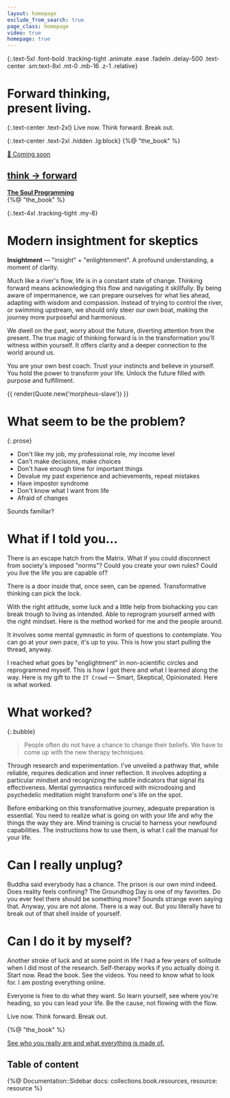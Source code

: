 ```yaml
---
layout: homepage
exclude_from_search: true
page_class: homepage
video: true
homepage: true
---
```


{:.text-5xl .font-bold .tracking-tight .animate .ease .fadeIn .delay-500 .text-center .sm:text-8xl .mt-0 .mb-16 .z-1 .relative}
# Forward thinking,<br> present living.

[//]: # (# Biohack and <mark class="bg-transparent font-extrabold text-stone-800 shadow-[inset_0_-0.5em_0_0_rgb&#40;224,242,254&#41;]">think</mark> <br>your way out)

{:.text-center .text-2xl}
Live now.
Think forward.
Break out.

{:.text-center .text-2xl .hidden .lg:block}
{%@ "the_book" %}

<div class="lg:float-right lg:m-8 lg:mr-0">
  <div class="my-12">
    <a href="/book">
      <div class="relative bg-orange-200 mx-auto py-6 rounded text-center shadow-md my-8" style="width: 220px">
        <div class="absolute shadow-sm shadow-slate-950/10 shadow-opacity-5 right-0 top-0 -mr-5 -mt-5 bg-white py-2 px-4 rounded-xl flex gap-3">
          <span>🚧</span> Coming soon
        </div>
        <h2 class="pt-2 pl-4 pb-2 mr-4 bg-white shadow-sm rounded-r">think → forward </h2>
        <div class="px-4"><b>The Soul Programming</b>
        <div class="text-sm py-4"></div>
        </div>
      </div>
    </a>
  </div>
  <div class="my-8">
    <div class="text-center">{%@ "the_book" %}</div>
  </div>
</div>

{:.text-4xl .tracking-tight .my-8}
# Modern insightment for skeptics

**Insightment** — "insight" + "enlightenment". A profound understanding, a moment of clarity.

Much like a river's flow, life is in a constant state of change. Thinking forward means acknowledging this flow and navigating it skillfully. By being aware of impermanence, we can prepare ourselves for what lies ahead, adapting with wisdom and compassion. Instead of trying to control the river, or swimming upstream, we should only steer our own boat, making the journey more purposeful and harmonious.

We dwell on the past, worry about the future, diverting attention from the present.
The true magic of thinking forward is in the transformation you'll witness within yourself. It offers clarity and a deeper connection to the world around us.

You are your own best coach. Trust your instincts and believe in yourself.
You hold the power to transform your life. Unlock
the future filled with purpose and fulfillment.

{{ render(Quote.new('morpheus-slave')) }}

# What seem to be the problem?

{:.prose}
- Don't like my job, my professional role, my income level
- Can't make decisions, make choices
- Don't have enough time for important things
- Devalue my past experience and achievements, repeat mistakes
- Have impostor syndrome
- Don't know what I want from life
- Afraid of changes

Sounds familiar?

# What if I told you...

There is an escape hatch from the Matrix. What if you could disconnect from society's imposed "norms"? Could you create your own rules? Could you live the life you are capable of?

There is a door inside that, once seen, can be opened. Transformative thinking can pick the lock.

With the right attitude, some luck and a little help from biohacking you can break trough to living as intended. Able to reprogram yourself armed with the right mindset. Here is the method worked for me and the people around.

It involves some mental gymnastic in form of questions to contemplate. You can go at your own pace, it's up to you. This is how you start pulling the thread, anyway.

I reached what goes by "englightment" in non-scientific circles and reprogrammed myself. This is how I got there and what I learned along the way. Here is my gift to the `IT Crowd` — Smart, Skeptical, Opinionated. Here is what worked.



# What worked?

{:.bubble}
> People often do not have a chance to change their beliefs.
> We have to come up with the new therapy techniques.

Through research and experimentation. I've unveiled a pathway that, while reliable, requires dedication and inner
reflection. It involves adopting a particular mindset and recognizing the subtle indicators that signal its
effectiveness. Mental gymnastics reinforced with microdosing and psychedelic meditation might transform one's life on the spot.

Before embarking on this transformative journey, adequate preparation is essential.
You need to realize what is going on with your life and why the things the way they are.
Mind training is crucial to harness your newfound capabilities.
The instructions how to use them, is what I call the manual for your life.


# Can I really unplug?

Buddha said everybody has a chance. The prison is our own mind indeed. Does reality feels confining?
The Groundhog Day is one of my favorites. Do you ever feel there should be something more? Sounds strange even saying that. Anyway, you are not alone. There is a way out. But you literally have to break out of that shell inside of yourself. 

# Can I do it by myself?

Another stroke of luck and at some point in life I had a few years of solitude when I did most of the research. Self-therapy works if you actually doing it. Start now. Read the book. See the videos. You need to know what to look for. I am posting everything online.

Everyone is free to do what they want. So learn yourself, see where you're heading, so you can lead your life. Be the cause, not flowing with the flow.

Live now. Think forward. Break out.

{%@ "the_book" %}

<a href="/trip" class="block w-full my-16 p-8 bg-cover bg-center lg:bg-fixed rounded-xl center" style="background-image: url(images/alexander-andrews-fsH1KjbdjE8-unsplash.jpg)">
    <span class="text-3xl font-bold p-8 text-white">See who you really are and what everything is made of.</span>
</a>

<div class="flex justify-center text-2xl"><div>
<h2>Table of content</h2>

{%@ Documentation::Sidebar docs: collections.book.resources, resource: resource %}
</div></div>
